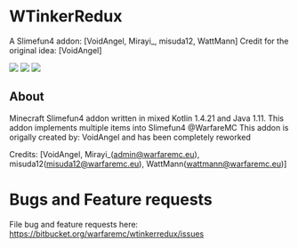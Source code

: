 # WTinkerRedux
A Slimefun4 addon: [VoidAngel, Mirayi_, misuda12, WattMann]
Credit for the original idea: [VoidAngel]

![](https://img.shields.io/badge/Compatibility-1.16-green?style=flat-square)
![](https://img.shields.io/badge/Java_version-1.11-blue?style=flat-square)
![](https://img.shields.io/badge/Dependencies-Slimefun4,_CSCoreLib-red?style=flat-square)

## About
Minecraft Slimefun4 addon written in mixed Kotlin 1.4.21 and Java 1.11. This addon implements multiple items into Slimefun4 @WarfareMC
This addon is origally created by: VoidAngel and has been completely reworked

Credits: [VoidAngel, Mirayi_(admin@warfaremc.eu), misuda12(misuda12@warfaremc.eu), WattMann(wattmann@warfaremc.eu)]

Bugs and Feature requests
=========================
File bug and feature requests here: https://bitbucket.org/warfaremc/wtinkerredux/issues
